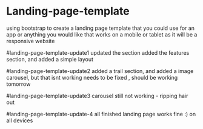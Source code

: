 # Landing-page-template
using bootstrap to create a landing page template that you could use for an app or anything you would like that works on a mobile or tablet as it will be a responsive  website

#landing-page-template-update1 
updated the section added the features section, and added a simple layout

#landing-page-template-update2
added a trail section, and added a image carousel, but that isnt working needs to be fixed , should be working tomorrow

#landing-page-template-update3
carousel still not working - ripping hair out

#landing-page-template-update-4
all finished landing page works fine :) on all devices
